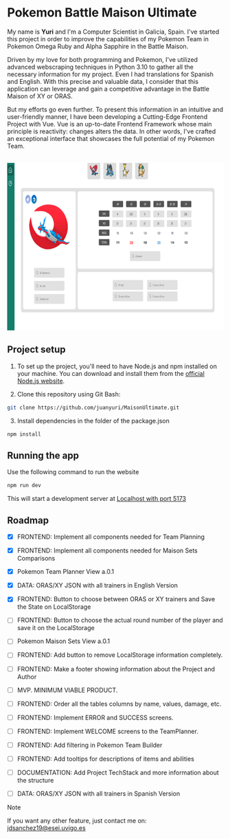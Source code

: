 # Pokemon Battle Maison Ultimate
My name is **Yuri** and I'm a Computer Scientist in Galicia, Spain. I've started this project in order to improve the capabilities of my Pokemon Team in Pokemon Omega Ruby and Alpha Sapphire in the Battle Maison. 

Driven by my love for both programming and Pokemon, I've utilized advanced webscraping techniques in Python 3.10 to gather all the necessary information for my project. Even I had translations for Spanish and English. With this precise and valuable data, I consider that this application can leverage and gain a competitive advantage in the Battle Maison of XY or ORAS.

But my efforts go even further. To present this information in an intuitive and user-friendly manner, I have been developing a Cutting-Edge Frontend Project with Vue. Vue is an up-to-date Frontend Framework whose main principle is reactivity: changes alters the data. In other words, I've crafted an exceptional interface that showcases the full potential of my Pokemon Team.


<br> 
<div style="text-align:center" align="center">
  <img src="./img/snapshot_4_November.png" width="800" height="390"  />
</div>

[comment]: [![nasa-retro](https://img.shields.io/badge/START%20NOW-%23006400.svg?&style=for-the-badge&logoColor=white)](https://weatherdelta.vercel.app)
## Project setup

1. To set up the project, you'll need to have Node.js and npm installed on your machine. You can download and install them from the [official Node.js website](https://nodejs.org/).

2. Clone this repository using Git Bash:

```bash
git clone https://github.com/juanyuri/MaisonUltimate.git
```

3. Install dependencies in the folder of the package.json
```bash
npm install
```

## Running the app

Use the following command to run the website

```bash
npm run dev
```

This will start a development server at <a href="http://localhost:5173" target="_blank">Localhost with port 5173</a>


## Roadmap

- [x] FRONTEND: Implement all components needed for Team Planning
- [x] FRONTEND: Implement all components needed for Maison Sets Comparisons
- [x] Pokemon Team Planner View a.0.1
- [x] DATA: ORAS/XY JSON with all trainers in English Version
- [x] FRONTEND: Button to choose between ORAS or XY trainers and Save the State on LocalStorage
- [ ] FRONTEND: Button to choose the actual round number of the player and save it on the LocalStorage
- [ ] Pokemon Maison Sets View a.0.1
- [ ] FRONTEND: Add button to remove LocalStorage information completely.
- [ ] FRONTEND: Make a footer showing information about the Project and Author
- [ ] MVP. MINIMUM VIABLE PRODUCT.

- [ ] FRONTEND: Order all the tables columns by name, values, damage, etc.
- [ ] FRONTEND: Implement ERROR and SUCCESS screens.
- [ ] FRONTEND: Implement WELCOME screens to the TeamPlanner.
- [ ] FRONTEND: Add filtering in Pokemon Team Builder
- [ ] FRONTEND: Add tooltips for descriptions of items and abilities
- [ ] DOCUMENTATION: Add Project TechStack and more information about the structure
- [ ] DATA: ORAS/XY JSON with all trainers in Spanish Version

> [!NOTE]
> If you want any other feature, just contact me on: jdsanchez19@esei.uvigo.es
